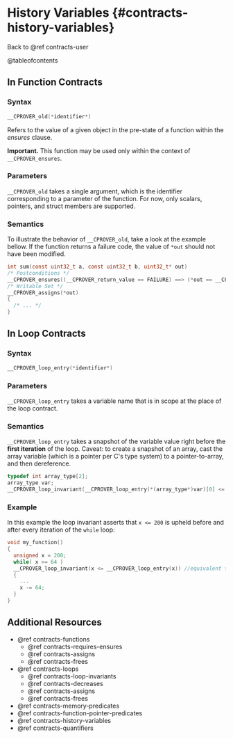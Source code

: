 # History Variables {#contracts-history-variables}

Back to @ref contracts-user

@tableofcontents

## In Function Contracts

### Syntax

```c
__CPROVER_old(*identifier*)
```

Refers to the value of a given object in the pre-state of a function within the
_ensures_ clause.

**Important.** This function may be used only within the context of `__CPROVER_ensures`.

### Parameters

`__CPROVER_old` takes a single argument, which is the identifier
corresponding to a parameter of the function. For now, only scalars,
pointers, and struct members are supported.

### Semantics

To illustrate the behavior of `__CPROVER_old`, take a look at the example
bellow.  If the function returns a failure code, the value of `*out` should not
have been modified.

```c
int sum(const uint32_t a, const uint32_t b, uint32_t* out)
/* Postconditions */
__CPROVER_ensures((__CPROVER_return_value == FAILURE) ==> (*out == __CPROVER_old(*out)))
/* Writable Set */
__CPROVER_assigns(*out)
{
  /* ... */
}
```

## In Loop Contracts

### Syntax

```c
__CPROVER_loop_entry(*identifier*)
```

### Parameters
`__CPROVER_loop_entry` takes a variable name that is in scope at the place of the loop contract.

### Semantics
`__CPROVER_loop_entry` takes a snapshot of the variable value right before the **first iteration** of the loop.
Caveat: to create a snapshot of an array, cast the array variable (which is a
pointer per C's type system) to a pointer-to-array, and then dereference.
```c
typedef int array_type[2];
array_type var;
__CPROVER_loop_invariant(__CPROVER_loop_entry(*(array_type*)var)[0] <= 42)
```

### Example
In this example the loop invariant asserts that `x <= 200` is upheld before and after every iteration of the `while` loop:
```c
void my_function()
{
  unsigned x = 200;
  while( x >= 64 )
  __CPROVER_loop_invariant(x <= __CPROVER_loop_entry(x)) //equivalent to x <= 200
  {
    ...
    x -= 64;
  }
}
```



## Additional Resources

- @ref contracts-functions
  - @ref contracts-requires-ensures
  - @ref contracts-assigns
  - @ref contracts-frees
- @ref contracts-loops
  - @ref contracts-loop-invariants
  - @ref contracts-decreases
  - @ref contracts-assigns
  - @ref contracts-frees
- @ref contracts-memory-predicates
- @ref contracts-function-pointer-predicates
- @ref contracts-history-variables
- @ref contracts-quantifiers
